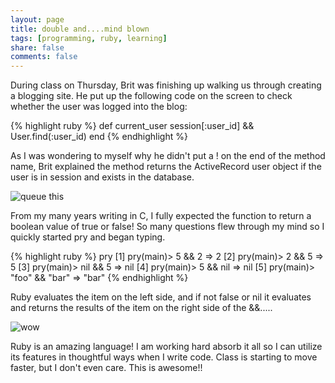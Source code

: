 ```yaml
---
layout: page
title: double and....mind blown
tags: [programming, ruby, learning]
share: false
comments: false
---
```

During class on Thursday, Brit was finishing up walking us through creating a blogging site.  He put up the following code on the screen to check whether the user was logged into the blog:

{% highlight ruby %}
def current_user
  session[:user_id] && User.find(:user_id)
end
{% endhighlight %}

As I was wondering to myself why he didn't put a ! on the end of the method name, Brit explained the method returns the ActiveRecord user object if the user is in session and exists in the database.  

![queue this](http://i3.kym-cdn.com/photos/images/newsfeed/000/897/530/642.gif)

From my many years writing in C, I fully expected the function to return a boolean value of true or false!  So many questions flew through my mind so I quickly started pry and began typing.  

{% highlight ruby %}
pry
[1] pry(main)> 5 && 2
=> 2
[2] pry(main)> 2 && 5
=> 5
[3] pry(main)> nil && 5
=> nil
[4] pry(main)> 5 && nil
=> nil
[5] pry(main)> "foo" && "bar"
=> "bar"
{% endhighlight %}

Ruby evaluates the item on the left side, and if not false or nil it evaluates and returns the results of the item on the right side of the &&.....

![wow](http://media.giphy.com/media/b8kHKZq3YFfnq/giphy.gif)

Ruby is an amazing language!  I am working hard absorb it all so I can utilize its features in thoughtful ways when I write code.  Class is starting to move faster, but I don't even care.  This is awesome!!